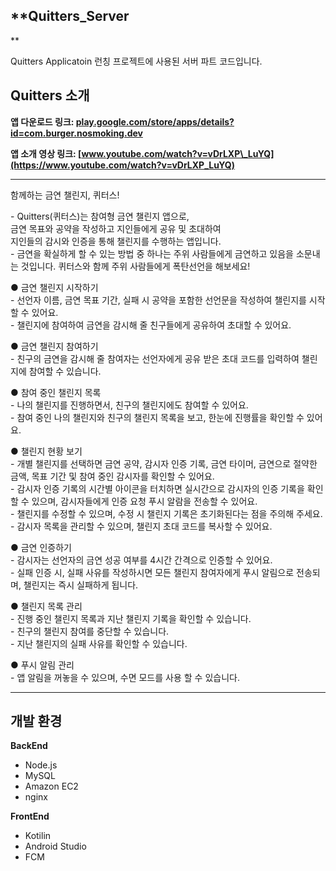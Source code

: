 ## **Quitters\_Server  
**

Quitters Applicatoin 런칭 프로젝트에 사용된 서버 파트 코드입니다.

## **Quitters 소개**

**앱 다운로드 링크: [play.google.com/store/apps/details?id=com.burger.nosmoking.dev](https://play.google.com/store/apps/details?id=com.burger.nosmoking.dev)**

**앱 소개 영상 링크: [www.youtube.com/watch?v=vDrLXP\_LuYQ](https://www.youtube.com/watch?v=vDrLXP_LuYQ)**

---

함께하는 금연 챌린지, 퀴터스!  
  
\- Quitters(퀴터스)는 참여형 금연 챌린지 앱으로,  
금연 목표와 공약을 작성하고 지인들에게 공유 및 초대하여  
지인들의 감시와 인증을 통해 챌린지를 수행하는 앱입니다.  
\- 금연을 확실하게 할 수 있는 방법 중 하나는 주위 사람들에게 금연하고 있음을 소문내는 것입니다. 퀴터스와 함께 주위 사람들에게 폭탄선언을 해보세요!  
  
● 금연 챌린지 시작하기  
\- 선언자 이름, 금연 목표 기간, 실패 시 공약을 포함한 선언문을 작성하여 챌린지를 시작할 수 있어요.  
\- 챌린지에 참여하여 금연을 감시해 줄 친구들에게 공유하여 초대할 수 있어요.  
  
● 금연 챌린지 참여하기  
\- 친구의 금연을 감시해 줄 참여자는 선언자에게 공유 받은 초대 코드를 입력하여 챌린지에 참여할 수 있습니다.  
  
● 참여 중인 챌린지 목록  
\- 나의 챌린지를 진행하면서, 친구의 챌린지에도 참여할 수 있어요.  
\- 참여 중인 나의 챌린지와 친구의 챌린지 목록을 보고, 한눈에 진행률을 확인할 수 있어요.  
  
● 챌린지 현황 보기  
\- 개별 챌린지를 선택하면 금연 공약, 감시자 인증 기록, 금연 타이머, 금연으로 절약한 금액, 목표 기간 및 참여 중인 감시자를 확인할 수 있어요.  
\- 감시자 인증 기록의 시간별 아이콘을 터치하면 실시간으로 감시자의 인증 기록을 확인할 수 있으며, 감시자들에게 인증 요청 푸시 알람을 전송할 수 있어요.  
\- 챌린지를 수정할 수 있으며, 수정 시 챌린지 기록은 초기화된다는 점을 주의해 주세요.  
\- 감시자 목록을 관리할 수 있으며, 챌린지 초대 코드를 복사할 수 있어요.  
  
● 금연 인증하기  
\- 감시자는 선언자의 금연 성공 여부를 4시간 간격으로 인증할 수 있어요.  
\- 실패 인증 시, 실패 사유를 작성하시면 모든 챌린지 참여자에게 푸시 알림으로 전송되며, 챌린지는 즉시 실패하게 됩니다.  
  
● 챌린지 목록 관리  
\- 진행 중인 챌린지 목록과 지난 챌린지 기록을 확인할 수 있습니다.  
\- 친구의 챌린지 참여를 중단할 수 있습니다.  
\- 지난 챌린지의 실패 사유를 확인할 수 있습니다.  
  
● 푸시 알림 관리  
\- 앱 알림을 꺼놓을 수 있으며, 수면 모드를 사용 할 수 있습니다.


---

## **개발 환경**

**BackEnd**

-   Node.js
-   MySQL
-   Amazon EC2
-   nginx

**FrontEnd**

-   Kotilin
-   Android Studio
-   FCM
